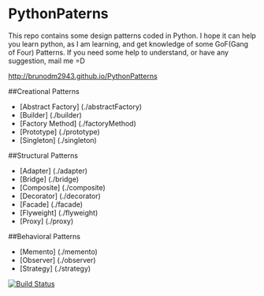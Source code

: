 # PythonPaterns
This repo contains some design patterns coded in Python. I hope it can help you learn python, as I am learning, and get knowledge of some GoF(Gang of Four) Patterns. If you need some help to understand, or have any suggestion, mail me =D

http://brunodm2943.github.io/PythonPatterns

##Creational Patterns

* [Abstract Factory] (./abstractFactory)
* [Builder] (./builder)
* [Factory Method] (./factoryMethod)
* [Prototype] (./prototype)
* [Singleton] (./singleton)

##Structural Patterns

* [Adapter] (./adapter)
* [Bridge] (./bridge)
* [Composite] (./composite)
* [Decorator] (./decorator)
* [Facade] (./facade)
* [Flyweight] (./flyweight)
* [Proxy] (./proxy)

##Behavioral Patterns

* [Memento] (./memento)
* [Observer] (./observer)
* [Strategy] (./strategy)

[![Build Status](https://travis-ci.org/BrunoDM2943/PythonPatterns.svg?branch=master)](https://travis-ci.org/BrunoDM2943/PythonPaterns)
